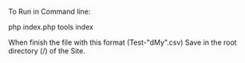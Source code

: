 To Run in Command line: 

php index.php tools index

When finish  the file with this format (Test-"dMy".csv) Save in the root directory (/) of the Site.

